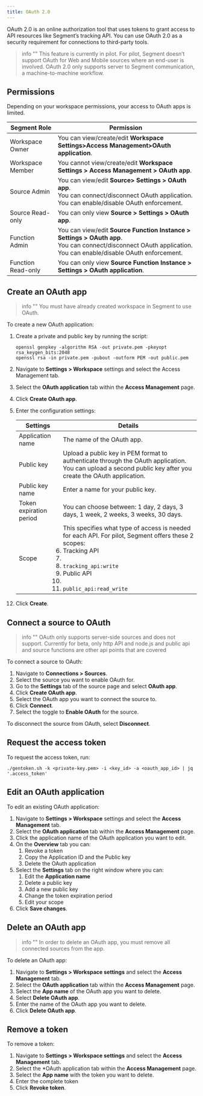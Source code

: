 ```yaml
---
title: OAuth 2.0
---
```


OAuth 2.0 is an online authorization tool that uses tokens to grant access to API resources like Segment’s tracking API. You can use OAuth 2.0 as a security requirement for connections to third-party tools. 

> info ""
> This feature is currently in pilot. For pilot, Segment doesn’t support OAuth for Web and Mobile sources where an end-user is involved. OAuth 2.0 only supports server to Segment communication, a machine-to-machine workflow. 

## Permissions 
Depending on your workspace permissions, your access to OAuth apps is limited. 

Segment Role | Permission
------------ | -----------
Workspace Owner | You can view/create/edit **Workspace Settings>Access Management>OAuth application**.
Workspace Member | You cannot view/create/edit **Workspace Settings > Access Management > OAuth app**.
Source Admin | You can view/edit **Source> Settings > OAuth app**. <br> You can connect/disconnect OAuth application. <br> You can enable/disable OAuth enforcement.
Source Read-only | You can only view **Source > Settings > OAuth app**.
Function Admin | You can view/edit **Source Function Instance > Settings > OAuth app**. <br>You can connect/disconnect OAuth application. <br>You can enable/disable OAuth enforcement.
Function Read-only | You can only view **Source Function Instance > Settings > OAuth application**.

## Create an OAuth app

> info ""
> You must have already created workspace in Segment to use OAuth.

To create a new OAuth application:

1. Create a private and public key by running the script:

    ```
    openssl genpkey -algorithm RSA -out private.pem -pkeyopt rsa_keygen_bits:2048
    openssl rsa -in private.pem -pubout -outform PEM -out public.pem
    ```

2. Navigate to **Settings > Workspace** settings and select the Access Management tab. 
3. Select the **OAuth application** tab within the **Access Management** page. 
4. Click **Create OAuth app**.
5. Enter the configuration settings:

    Settings | Details
    -------- | -------
    Application name | The name of the OAuth app.
    Public key | Upload a public key in PEM format to authenticate through the OAuth application. You can upload a second public key after you create the OAuth application. 
    Public key name | Enter a name for your public key. 
    Token expiration period | You can choose between: 1 day, 2 days, 3 days, 1 week, 2 weeks, 3 weeks, 30 days.
    Scope | This specifies what type of access is needed for each API. For pilot, Segment offers these 2 scopes: <br><li>Tracking API <br><li><li> `tracking_api:write` <br><li>Public API <br><li><li>`public_api:read_write`
6. Click **Create**. 

## Connect a source to OAuth
> info ""
> OAuth only supports server-side sources and does not support. Currently for beta, only http API and node.js and public api and source functions are other api points that are covered 

To connect a source to OAuth: 

1. Navigate to **Connections > Sources**.
2. Select the source you want to enable OAuth for. 
3. Go to the **Settings** tab of the source page and select **OAuth app**. 
4. Click **Create OAuth app**. 
5. Select the OAuth app you want to connect the source to. 
6. Click **Connect**. 
7. Select the toggle to **Enable OAuth** for the source. 

To disconnect the source from OAuth, select **Disconnect**.

## Request the access token

To request the access token, run:

```
./gentoken.sh -k <private-key.pem> -i <key_id> -a <oauth_app_id> | jq '.access_token'
```

## Edit an OAuth application
To edit an existing OAuth application: 

1. Navigate to **Settings > Workspace** settings and select the **Access Management** tab. 
2. Select the **OAuth application** tab within the **Access Management** page. 
3. Click the application name of the OAuth application you want to edit. 
4. On the **Overview** tab you can:
    1. Revoke a token
    2. Copy the Application ID and the Public key
    3. Delete the OAuth application
5. Select the **Settings** tab on the right window where you can: 
    1. Edit the **Application name**
    2. Delete a public key
    3. Add a new public key
    4. Change the token expiration period
    5. Edit your scope
6. Click **Save changes**. 


## Delete an OAuth app
> info ""
> In order to delete an OAuth app, you must remove all connected sources from the app. 

To delete an OAuth app: 
1. Navigate to **Settings > Workspace settings** and select the **Access Management** tab. 
2. Select the **OAuth application** tab within the **Access Management** page. 
3. Select the **App name** of the OAuth app you want to delete. 
4. Select **Delete OAuth app**.
5. Enter the name of the OAuth app you want to delete. 
6. Click **Delete OAuth app**. 

## Remove a token
To remove a token: 
1. Navigate to **Settings > Workspace settings** and select the **Access Management** tab. 
2. Select the *OAuth application tab within the **Access Management** page. 
3. Select the **App name** with the token you want to delete. 
4. Enter the complete token
5. Click **Revoke token**.